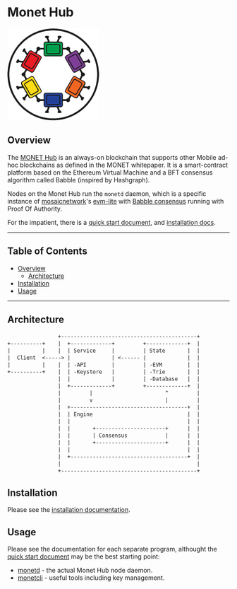 # Monet Hub

![Monet Logo](docs/assets/monet_logo.png)

[comment]: # (//TODO Finalise logo and overview blurb )


## Overview

The [MONET Hub](https://monet.network/about.html) is an always-on blockchain that supports other Mobile ad-hoc blockchains as defined in the MONET whitepaper. It is a smart-contract platform based on the Ethereum Virtual Machine and a BFT consensus algorithm called Babble (inspired by Hashgraph).

Nodes on the Monet Hub run the `monetd` daemon, which is a specific instance of [mosaicnetwork](https://mosaicnetworks.io)'s [evm-lite](https://github.com/mosaicnetworks/evm-lite)  with 
[Babble consensus](https://github.com/mosaicnetworks/babble) running with Proof Of Authority.

For the impatient, there is a [quick start document](docs/README.md), and [installation docs](docs/install.md).

----

## Table of Contents

+ [Overview](#overview)
    + [Architecture](#architecture)
+ [Installation](#installation)
+ [Usage](#usage)

----

## Architecture

```
                +-------------------------------------------+
+----------+    |  +-------------+         +-------------+  |       
|          |    |  | Service     |         | State       |  |
|  Client  <-----> |             | <------ |             |  |
|          |    |  | -API        |         | -EVM        |  |
+----------+    |  | -Keystore   |         | -Trie       |  |
                |  |             |         | -Database   |  |
                |  +-------------+         +-------------+  |
                |         |                       ^         |     
                |         v                       |         |
                |  +-------------------------------------+  |
                |  | Engine                              |  |
                |  |                                     |  |
                |  |       +----------------------+      |  |
                |  |       | Consensus            |      |  |
                |  |       +----------------------+      |  |
                |  |                                     |  |
                |  +-------------------------------------+  |
                |                                           |
                +-------------------------------------------+

```




## Installation

Please see the [installation documentation](docs/install.md).

## Usage

Please see the documentation for each separate program, althought the [quick start document](docs/README.md) may be the best starting point:

- [monetd](docs/monetd.md) - the actual Monet Hub node daemon.
- [monetcli](docs/monetcli.md) - useful tools including key management. 

